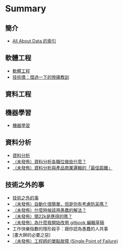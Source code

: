 # Summary

## 簡介

* [All About Data 的索引](README.md)

## 軟體工程

* [軟體工程](software-engineering/README.md)
* [技術債：借過一下的慘痛教訓](software-engineering/technical-dept-the-lesson-from-workaround.md)

## 資料工程

## 機器學習

* [機器學習](machine-learning/README.md)

## 資料分析

* [資料分析](data-analysis/README.md)
* [（未發佈）資料分析各職位做些什麼？](data-analysis/division-of-data-analysis.md)
* [（未發佈）資料分析與產品商業邏輯的「最佳距離」](data-analysis/the-best-distance-between-data-analysis-and-business-logic.md)

## 技術之外的事

* [技術之外的事](things-beyond-technology/README.md)
* [（未發佈）自動化很簡單，但是你有考慮防呆嗎？](things-beyond-technology/always-consider-foolproof-before-automation.md)
* [（未發佈）什麼時候該用愚蠢的解法？](things-beyond-technology/when-to-use-stupid-solution.md)
* [（未發佈）領22k是應得的嗎？](things-beyond-technology/do-they-deserved-22k.md)
* [（未發佈）為什麼我開始改用 gitbook 編輯草稿](things-beyond-technology/the-reason-why-I-start-using-gitbook-to-edit-draft.md)
* 工作快樂指數的隱形殺手：跟你認為愚蠢的人共事
* \[畫大餅的必要之惡\]
* [（未發佈）工程師的單點故障 \(Single Point of Failure\)](things-beyond-technology/SPOF-of-RD.md)

